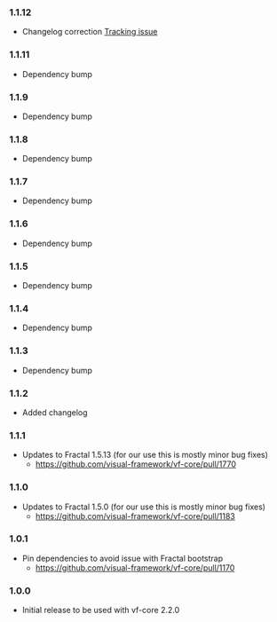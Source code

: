 ### 1.1.12

* Changelog correction [Tracking issue](https://github.com/visual-framework/vf-core/issues/2035)

### 1.1.11

* Dependency bump

### 1.1.9

* Dependency bump

### 1.1.8

* Dependency bump

### 1.1.7

* Dependency bump

### 1.1.6

* Dependency bump

### 1.1.5

* Dependency bump

### 1.1.4

* Dependency bump

### 1.1.3

* Dependency bump

### 1.1.2

* Added changelog

### 1.1.1

* Updates to Fractal 1.5.13 (for our use this is mostly minor bug fixes)
  * https://github.com/visual-framework/vf-core/pull/1770

### 1.1.0

* Updates to Fractal 1.5.0 (for our use this is mostly minor bug fixes)
  * https://github.com/visual-framework/vf-core/pull/1183

### 1.0.1

* Pin dependencies to avoid issue with Fractal bootstrap
  * https://github.com/visual-framework/vf-core/pull/1170

### 1.0.0

* Initial release to be used with vf-core 2.2.0

